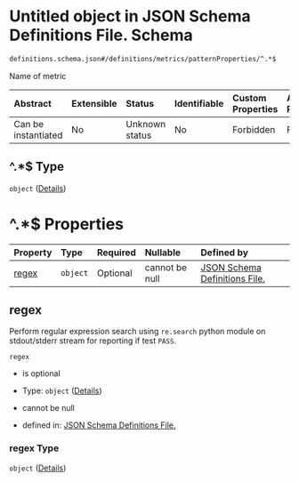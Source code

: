 # Untitled object in JSON Schema Definitions File.  Schema

```txt
definitions.schema.json#/definitions/metrics/patternProperties/^.*$
```

Name of metric

| Abstract            | Extensible | Status         | Identifiable | Custom Properties | Additional Properties | Access Restrictions | Defined In                                                                        |
| :------------------ | :--------- | :------------- | :----------- | :---------------- | :-------------------- | :------------------ | :-------------------------------------------------------------------------------- |
| Can be instantiated | No         | Unknown status | No           | Forbidden         | Forbidden             | none                | [definitions.schema.json*](../out/definitions.schema.json "open original schema") |

## ^.\*$ Type

`object` ([Details](definitions-definitions-metrics_field.md))

# ^.\*$ Properties

| Property        | Type     | Required | Nullable       | Defined by                                                                                                                               |
| :-------------- | :------- | :------- | :------------- | :--------------------------------------------------------------------------------------------------------------------------------------- |
| [regex](#regex) | `object` | Optional | cannot be null | [JSON Schema Definitions File. ](definitions-definitions-regex.md "definitions.schema.json#/definitions/metrics_field/properties/regex") |

## regex

Perform regular expression search using `re.search` python module on stdout/stderr stream for reporting if test `PASS`.

`regex`

*   is optional

*   Type: `object` ([Details](definitions-definitions-regex.md))

*   cannot be null

*   defined in: [JSON Schema Definitions File. ](definitions-definitions-regex.md "definitions.schema.json#/definitions/metrics_field/properties/regex")

### regex Type

`object` ([Details](definitions-definitions-regex.md))
